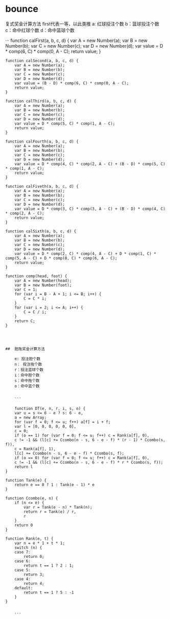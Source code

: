 # bounce

复式奖金计算方法
first代表一等，以此类推
a: 红球投注个数
b：篮球投注个数
c：命中红球个数
d：命中篮球个数


···
    function calFirst(a, b, c, d) {
        var A = new Number(a);
        var B = new Number(b);
        var C = new Number(c);
        var D = new Number(d);
        var value = D * comp(6, C) * comp(0, A - C);
        return value;
    }

    function calSecond(a, b, c, d) {
        var A = new Number(a);
        var B = new Number(b);
        var C = new Number(c);
        var D = new Number(d);
        var value = (B - D) * comp(6, C) * comp(0, A - C);
        return value;
    }

    function calThird(a, b, c, d) {
        var A = new Number(a);
        var B = new Number(b);
        var C = new Number(c);
        var D = new Number(d);
        var value = D * comp(5, C) * comp(1, A - C);
        return value;
    }

    function calFourth(a, b, c, d) {
        var A = new Number(a);
        var B = new Number(b);
        var C = new Number(c);
        var D = new Number(d);
        var value = D * comp(4, C) * comp(2, A - C) + (B - D) * comp(5, C) * comp(1, A - C);
        return value;
    }

    function calFiveth(a, b, c, d) {
        var A = new Number(a);
        var B = new Number(b);
        var C = new Number(c);
        var D = new Number(d);
        var value = D * comp(3, C) * comp(3, A - C) + (B - D) * comp(4, C) * comp(2, A - C);
        return value;
    }

    function calSixth(a, b, c, d) {
        var A = new Number(a);
        var B = new Number(b);
        var C = new Number(c);
        var D = new Number(d);
        var value = D * comp(2, C) * comp(4, A - C) + D * comp(1, C) * comp(5, A - C) + D * comp(0, C) * comp(6, A - C);
        return value;
    }

    function comp(head, foot) {
        var A = new Number(head);
        var B = new Number(foot);
        var C = 1;
        for (var i = B - A + 1; i <= B; i++) {
            C = C * i;
        }
        for (var i = 2; i <= A; i++) {
            C = C / i;
        }
        return C;
    }
   


```



##  胆拖奖金计算方法
    
    e: 投注胆个数
    n： 投注拖个数
    r：投注蓝球个数
    i：命中胆个数
    s：命中拖个数
    o：命中蓝个数
    
    
    ```
    
    function DT(e, n, r, i, s, o) {
    var u = s <= 6 - e ? s: 6 - e,
    a = new Array;
    for (var f = 0; f <= u; f++) a[f] = i + f;
    var l = [0, 0, 0, 0, 0, 0],
    c = 0;
    if (o == 1) for (var f = 0; f <= u; f++) c = Rank(a[f], 0),
    c != -1 && (l[c] += Ccombo(n - s, 6 - e - f) * (r - 1) * Ccombo(s, f)),
    c = Rank(a[f], 1),
    l[c] += Ccombo(n - s, 6 - e - f) * Ccombo(s, f);
    if (o == 0) for (var f = 0; f <= u; f++) c = Rank(a[f], 0),
    c != -1 && (l[c] += Ccombo(n - s, 6 - e - f) * r * Ccombo(s, f));
    return l
}

function Tank(e) {
    return e == 0 ? 1 : Tank(e - 1) * e
}

function Ccombo(e, n) {
    if (n <= e) {
        var r = Tank(e - n) * Tank(n);
        return r = Tank(e) / r,
        r
    }
    return 0
}

function Rank(e, t) {
    var n = e * 1 + t * 1;
    switch (n) {
    case 7:
        return 0;
    case 6:
        return t == 1 ? 2 : 1;
    case 5:
        return 3;
    case 4:
        return 4;
    default:
        return t == 1 ? 5 : -1
    }
}
    
    
    ```
  
